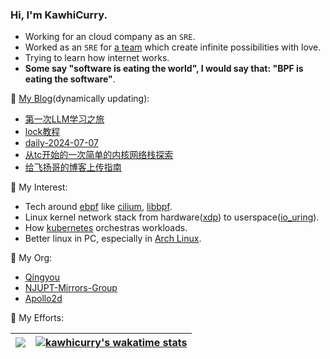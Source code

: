 <!--
**kawhicurry/kawhicurry** is a ✨ _special_ ✨ repository because its `README.md` (this file) appears on your GitHub profile.

Here are some ideas to get you started:

- 🔭 I’m currently working on ...
- 🌱 I’m currently learning ...
- 👯 I’m looking to collaborate on ...
- 🤔 I’m looking for help with ...
- 💬 Ask me about ...
- 📫 How to reach me: ...
- 😄 Pronouns: ...
- ⚡ Fun fact: ...

-->

### Hi, I'm KawhiCurry.

- Working for an cloud company as an `SRE`.
- Worked as an `SRE` for [a team](https://qingyou.njupt.edu.cn) which create infinite possibilities with love.
- Trying to learn how internet works.
- **Some say "software is eating the world", I would say that: "BPF is eating the software"**.

<!-- Maybe you'll be interested in my [resume](https://kawhicurry.github.io/resume). -->

💬 [My Blog](https://kawhicurry.github.io)(dynamically updating):

<!-- BLOG-POST-LIST:START -->
- [第一次LLM学习之旅](https://kawhicurry.github.io/AI/47184172/)
- [lock教程](https://kawhicurry.github.io/Tools/undefined/)
- [daily-2024-07-07](https://kawhicurry.github.io/Daily/41551188/)
- [从tc开始的一次简单的内核网络栈探索](https://kawhicurry.github.io/Operation/Linux/47a3710b/)
- [给飞扬哥的博客上传指南](https://kawhicurry.github.io/Tools/35816fcf/)
<!-- BLOG-POST-LIST:END -->

🔭 My Interest:
- Tech around [ebpf](https://ebpf.io/) like [cilium](https://cilium.io/), [libbpf](https://github.com/libbpf/libbpf).
- Linux kernel network stack from hardware([xdp](https://github.com/xdp-project)) to userspace([io_uring](https://en.wikipedia.org/wiki/Io_uring)).
- How [kubernetes](https://kubernetes.io/) orchestras workloads.
- Better linux in PC, especially in [Arch Linux](https://archlinux.org/).

👯 My Org:
- [Qingyou](https://qingyou.njupt.edu.cn/)
- [NJUPT-Mirrors-Group](https://github.com/NJUPT-Mirrors-Group)
- [Apollo2d](https://github.com/Apollo2d)


🌱 My Efforts:

| [![](https://github-readme-stats.vercel.app/api?username=kawhicurry&theme=algolia&hide_border=true)](https://github-readme-stats.vercel.app/api?username=kawhicurry&theme=algolia&hide_border=true) | [![kawhicurry's wakatime stats](https://github-readme-stats.vercel.app/api/wakatime?username=kawhicurry&theme=algolia&hide=Other&langs_count=5&hide_border=true)](https://github-readme-stats.vercel.app/api/wakatime?username=kawhicurry&theme=algolia&hide=Other&langs_count=5&hide_border=true)|
| ------------- | ------------- |
